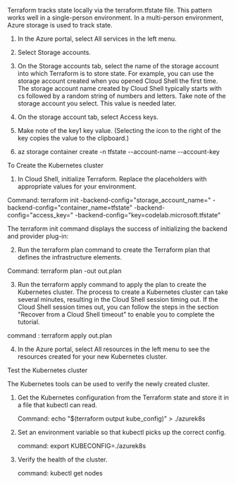 Terraform tracks state locally via the terraform.tfstate file. This pattern works well in a single-person environment. In a multi-person environment, Azure storage is used to track state.

1. In the Azure portal, select All services in the left menu.

2. Select Storage accounts.

3. On the Storage accounts tab, select the name of the storage account into which Terraform is to store state. For example, you can use the storage account created when you opened Cloud Shell the first time. The storage account name created by Cloud Shell typically starts with cs followed by a random string of numbers and letters. Take note of the storage account you select. This value is needed later.

4. On the storage account tab, select Access keys.

5. Make note of the key1 key value. (Selecting the icon to the right of the key copies the value to the clipboard.)

6. az storage container create -n tfstate --account-name <YourAzureStorageAccountName> --account-key <YourAzureStorageAccountKey>


To Create the Kubernetes cluster


1. In Cloud Shell, initialize Terraform. Replace the placeholders with appropriate values for your environment.

Command: terraform init -backend-config="storage_account_name=<YourAzureStorageAccountName>" -backend-config="container_name=tfstate" -backend-config="access_key=<YourStorageAccountAccessKey>" -backend-config="key=codelab.microsoft.tfstate" 

The terraform init command displays the success of initializing the backend and provider plug-in:

2. Run the terraform plan command to create the Terraform plan that defines the infrastructure elements.

Command: terraform plan -out out.plan

3. Run the terraform apply command to apply the plan to create the Kubernetes cluster. The process to create a Kubernetes cluster can take several minutes, resulting in the Cloud Shell session timing out. If the Cloud Shell session times out, you can follow the steps in the section "Recover from a Cloud Shell timeout" to enable you to complete the tutorial.

command : terraform apply out.plan

4. In the Azure portal, select All resources in the left menu to see the resources created for your new Kubernetes cluster.

Test the Kubernetes cluster

The Kubernetes tools can be used to verify the newly created cluster.

1. Get the Kubernetes configuration from the Terraform state and store it in a file that kubectl can read.

    Command: echo "$(terraform output kube_config)" > ./azurek8s

2. Set an environment variable so that kubectl picks up the correct config.

    command: export KUBECONFIG=./azurek8s

3. Verify the health of the cluster.

    command: kubectl get nodes
